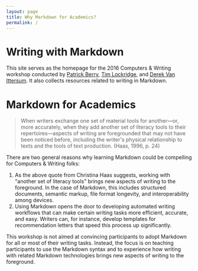 ```yaml
---
layout: page
title: Why Markdown for Academics?
permalink: /
---
```


# Writing with Markdown

This site serves as the homepage for the 2016 Computers & Writing workshop conducted by [Patrick Berry](https://twitter.com/pb112233), [Tim Lockridge](https://twitter.com/timlockridge), and [Derek Van Ittersum](https://twitter.com/derekvan). It also collects resources related to writing in Markdown.

# Markdown for Academics

> When writers exchange one set of material tools for another—or, more accurately, when they add another set of literacy tools to their repertoires—aspects of writing are foregrounded that may not have been noticed before, including the writer's physical relationship to texts and the tools of text production. (Haas, 1996, p. 24)

There are two general reasons why learning Markdown could be compelling for Computers & Writing folks:

1. As the above quote from Christina Haas suggests, working with "another set of literacy tools" brings new aspects of writing to the foreground. In the case of Markdown, this includes structured documents, semantic markup, file format longevity, and interoperability among devices.
2. Using Markdown opens the door to developing automated writing workflows that can make certain writing tasks more efficient, accurate, and easy. Writers can, for instance, develop templates for recommendation letters that speed this process up significantly.

This workshop is not aimed at convincing participants to adopt Markdown for all or most of their writing tasks. Instead, the focus is on teaching participants to use the Markdown syntax and to experience how writing with related Markdown technologies brings new aspects of writing to the foreground. 
